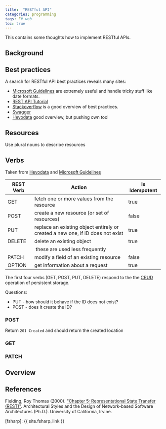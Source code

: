 ```yaml
---
title:  "RESTful API"
categories: programming 
tags: F# web 
toc: true
---
```


This contains some thoughts how to implement RESTful APIs.

## Background


## Best practices

A search for RESTful API best practices reveals many sites:

- [Microsoft Guidelines] are extremely useful and handle tricky stuff like date formats.
- [REST API Tutorial](https://restfulapi.net)
- [Stackoverflow](https://stackoverflow.blog/2020/03/02/best-practices-for-rest-api-design/) is a good overview of best practices.
- [Swagger](https://swagger.io/resources/articles/best-practices-in-api-design/)
- [Hevodata] good overview, but pushing own tool

## Resources

Use plural nouns to describe resources

## Verbs

Taken from [Hevodata] and [Microsoft Guidelines] 

| REST Verb | Action | Is Idempotent |
|-----------|--------|--------------|
| GET | fetch one or more values from the resource | true |
| POST | create a new resource (or set of resources) | false |
| PUT | replace an existing object entirely or created a new one, if ID does not exist | true |
| DELETE | delete an existing object | true | 
|      | these are used less frequently | |
| PATCH |  modify a field of an existing resource | false |
| OPTION | get information about a request | true

The first four verbs (GET, POST, PUT, DELETE) respond to the the [CRUD](https://en.wikipedia.org/wiki/Create,_read,_update_and_delete) operation of persistent storage.

Questions:
- PUT - how should it behave if the ID does not exist?
- POST - does it create the ID?

### POST

Return `201 Created` and should return the created location 

### GET

### PATCH

## Overview


## References 

Fielding, Roy Thomas (2000). ["Chapter 5: Representational State Transfer (REST)"](http://www.ics.uci.edu/~fielding/pubs/dissertation/rest_arch_style.htm). Architectural Styles and the Design of Network-based Software Architectures (Ph.D.). University of California, Irvine.

[fsharp]: {{ site.fsharp_link }}

[Learn Micfrosoft]: https://learn.microsoft.com/en-us/aspnet/web-api/overview/older-versions/build-restful-apis-with-aspnet-web-api

[Representational State Transfer]: https://en.wikipedia.org/wiki/Representational_state_transfer#Architectural_constraints

[Hevodata]: https://hevodata.com/learn/rest-api-best-practices/

[Microsoft Guidelines]: https://github.com/microsoft/api-guidelines/blob/vNext/Guidelines.md#31-recommended-reading

[Minimal API F#]: https://github.com/teodoran/fsharp-aspnetcore-minimal-apis/blob/main/TodoApi/Program.fs
